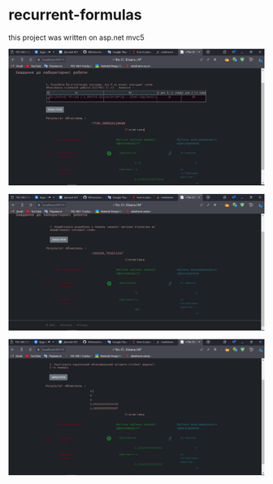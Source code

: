 # recurrent-formulas

this project was written on asp.net mvc5

![alt text](https://github.com/IKitcera/screenshots/blob/main/lab11_1.png?raw=true)
 
 ![alt text](https://github.com/IKitcera/screenshots/blob/main/lab11_2.png?raw=true)
 
 ![alt text](https://github.com/IKitcera/screenshots/blob/main/lab11_3.png?raw=true)
